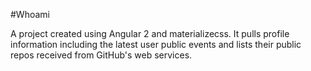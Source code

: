 #Whoami

A project created using Angular 2 and materializecss.
It pulls profile information including the latest user public events and lists their public repos received from GitHub's web services.
